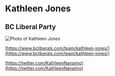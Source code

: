 # Kathleen Jones

## BC Liberal Party

![Photo of Kathleen Jones](images/image15.png)

[https://www.bcliberals.com/team/kathleen-jones/](https://www.bcliberals.com/team/kathleen-jones/)

[https://twitter.com/KathleenNanaimo](https://twitter.com/KathleenNanaimo)

